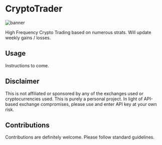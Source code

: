 # CryptoTrader

![banner](https://strategictechinvestor.com/acq/wp-content/uploads/2017/08/Lifetime-Opportunity.png)


High Frequency Crypto Trading based on numerous strats. Will update weekly gains / losses.

## Usage

Instructions to come.

## Disclaimer

This is not affiliated or sponsored by any of the exchanges used or cryptocurrencies used. This is purely a personal project. In light of API-based exchange compromises, please use and enter API key at your own risk.

## Contributions

Contributions are definitely welcome. Please follow standard guidelines.